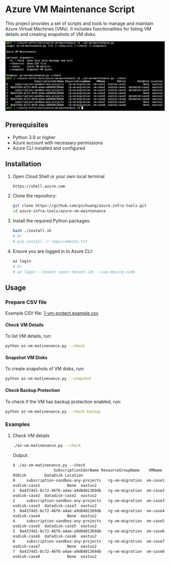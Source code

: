 # Azure VM Maintenance Script

This project provides a set of scripts and tools to manage and maintain Azure Virtual Machines (VMs). It includes functionalities for listing VM details and creating snapshots of VM disks.

![](./images/screenshot.png)

## Prerequisites

- Python 3.9 or higher
- Azure account with necessary permissions
- Azure CLI installed and configured

## Installation

1. Open Cloud Shell or your own local terminal
    ```sh
    https://shell.azure.com
    ```


2. Clone the repository:
    ```sh
    git clone https://github.com/pichuang/azure-infra-tools.git
    cd azure-infra-tools/azure-vm-maintenance
    ```

3. Install the required Python packages:
    ```sh
    bash ./install.sh
    # Or
    # pip install -r requirements.txt
    ```

4. Ensure you are logged in to Azure CLI:
    ```sh
    az login
    # Or
    # az login --tenant <your-tenant-id> --use-device-code
    ```

## Usage

### Prepare CSV file

Example CSV file: [1-vm-protect.example.csv](1-vm-protect.example.csv)

#### Check VM Details

To list VM details, run:
```bash
python az-vm-matinenance.py --check
```

#### Snapshot VM Disks

To create snapshots of VM disks, run:
```bash
python az-vm-matinenance.py --snapshot
```

#### Check Backup Protection

To check if the VM has backup protection enabled, run:
```bash
python az-vm-matinenance.py --check-backup
```

### Examples

1. Check VM details
    ```bash
    ./az-vm-matinenance.py --check
    ```

    Output:
    ```
    $ ./az-vm-matinenance.py --check
                      SubscriptionIdorName ResourceGroupName    VMName        OSDisk        DataDisk Location
    0     subscription-sandbox-any-projects   rg-vm-migration  vm-case1  osdisk-case1            None  eastus2
    1  0a4374d1-bc72-46f6-a4ae-a9d8401369db   rg-vm-migration  vm-case2  osdisk-case2  datadisk-case2  eastus2
    2     subscription-sandbox-any-projects   rg-vm-migration  vm-case3  osdisk-case3  datadisk-case3  eastus2
    3  0a4374d1-bc72-46f6-a4ae-a9d8401369db   rg-vm-migration  vm-case4  osdisk-case4            None  eastus2
    4     subscription-sandbox-any-projects   rg-vm-migration  vm-case5  osdisk-case5  datadisk-case5  eastus2
    5  0a4374d1-bc72-46f6-a4ae-a9d8401369db   rg-vm-migration  vm-case6  osdisk-case6  datadisk-case6  eastus2
    6     subscription-sandbox-any-projects   rg-vm-migration  vm-case7  osdisk-case7            None  eastus2
    7  0a4374d1-bc72-46f6-a4ae-a9d8401369db   rg-vm-migration  vm-case8  osdisk-case8            None  eastus2
    ```
